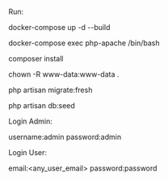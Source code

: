 Run:

docker-compose up -d --build

docker-compose exec php-apache /bin/bash

composer install

chown -R www-data:www-data .

php artisan migrate:fresh

php artisan db:seed

Login Admin:

username:admin
password:admin

Login User:

email:<any_user_email>
password:password


